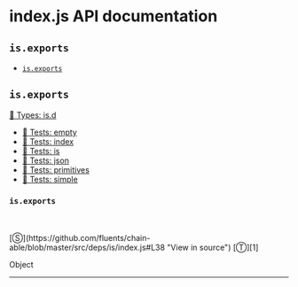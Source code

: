# index.js API documentation

<!-- div class="toc-container" -->

<!-- div -->

## `is.exports`
* <a href="#is-prototype-exports"  data-meta="exports"  data-call="exports"  data-category="Properties"  data-description="Object"  data-name="exports"  data-member="is"  data-all="meta exports call exports category Properties description Object name exports member is see notes todos klassProps" >`is.exports`</a>

<!-- /div -->

<!-- /div -->

<!-- div class="doc-container" -->

<!-- div -->

## `is.exports`

<!-- div -->

<a href="https://github.com/fluents/chain-able/blob/master/typings/is.d.ts">🌊  Types: is.d</a>&nbsp;

* <a href="https://github.com/fluents/chain-able/blob/master/test/is/empty.js">🔬  Tests: empty</a>&nbsp;
* <a href="https://github.com/fluents/chain-able/blob/master/test/is/index.js">🔬  Tests: index</a>&nbsp;
* <a href="https://github.com/fluents/chain-able/blob/master/test/is/is.js">🔬  Tests: is</a>&nbsp;
* <a href="https://github.com/fluents/chain-able/blob/master/test/is/json.js">🔬  Tests: json</a>&nbsp;
* <a href="https://github.com/fluents/chain-able/blob/master/test/is/primitives.js">🔬  Tests: primitives</a>&nbsp;
* <a href="https://github.com/fluents/chain-able/blob/master/test/is/simple.js">🔬  Tests: simple</a>&nbsp;

<h3 id="is-prototype-exports" data-member="is" data-category="Properties" data-name="exports"><code>is.exports</code></h3>
<br>
<br>
[&#x24C8;](https://github.com/fluents/chain-able/blob/master/src/deps/is/index.js#L38 "View in source") [&#x24C9;][1]

Object

---

<!-- /div -->

<!-- /div -->

<!-- /div -->

 [1]: #is.exports "Jump back to the TOC."

